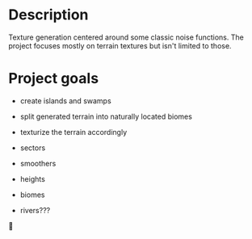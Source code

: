# Description
Texture generation centered around some classic noise functions.
The project focuses mostly on terrain textures but isn't limited to those.

# Project goals
- create islands and swamps
- split generated terrain into naturally located biomes
- texturize the terrain accordingly

- sectors
- smoothers
- heights
- biomes
- rivers???

🥂